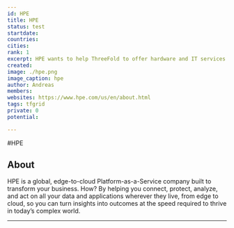```yaml
---
id: HPE
title: HPE
status: test
startdate: 
countries: 
cities: 
rank: 1
excerpt: HPE wants to help ThreeFold to offer hardware and IT services to the community. Our joined service starts with 110 countries. First joint projects have been delivered with HPE recognising €2m in net new revenue already.
created: 
image: ./hpe.png
image_caption: hpe
author: Andreas
members: 
websites: https://www.hpe.com/us/en/about.html
tags: tfgrid
private: 0
potential: 

---
```



#HPE

## About
HPE is a global, edge-to-cloud Platform-as-a-Service company built to transform your business. How? By helping you connect, protect, analyze, and act on all your data and applications wherever they live, from edge to cloud, so you can turn insights into outcomes at the speed required to thrive in today’s complex world.

---
